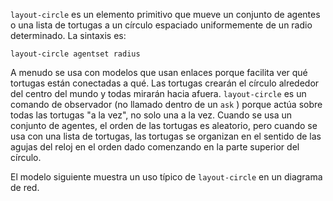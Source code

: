 ﻿`layout-circle` es un elemento primitivo que mueve un conjunto de agentes o una lista de tortugas a un círculo espaciado uniformemente de un radio determinado. La sintaxis es:

`layout-circle agentset radius`

A menudo se usa con modelos que usan enlaces porque facilita ver qué tortugas están conectadas a qué. Las tortugas crearán el círculo alrededor del centro del mundo y todas mirarán hacia afuera. `layout-circle` es un comando de observador (no llamado dentro de un `ask` ) porque actúa sobre todas las tortugas "a la vez", no solo una a la vez. Cuando se usa un conjunto de agentes, el orden de las tortugas es aleatorio, pero cuando se usa con una lista de tortugas, las tortugas se organizan en el sentido de las agujas del reloj en el orden dado comenzando en la parte superior del círculo.

El modelo siguiente muestra un uso típico de `layout-circle` en un diagrama de red.